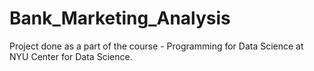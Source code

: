 # Bank_Marketing_Analysis
Project done as a part of the course - Programming for Data Science at NYU Center for Data Science.
